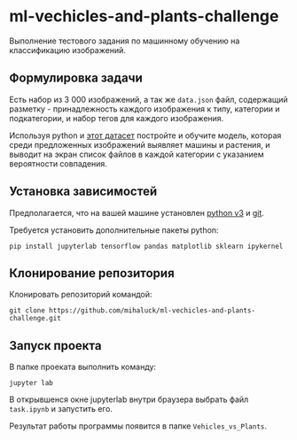 # ml-vechicles-and-plants-challenge

Выполнение тестового задания по машинному обучению на классификацию изображений.

## Формулировка задачи

Есть набор из 3 000 изображений, а так же `data.json` файл, содержащий разметку - принадлежность каждого изображения к типу, категории и подкатегории, и набор тегов для каждого изображения. 

Используя python и [этот датасет](https://drive.google.com/drive/folders/1wHOf6eGv2esYtqFbBuGW9eigoZhRDmMZ?usp=sharing) постройте и обучите модель, которая среди предложенных изображений выявляет машины и растения, и выводит на экран список файлов в каждой категории с указанием вероятности совпадения. 

## Установка зависимостей

Предполагается, что на вашей машине установлен [python v3](https://www.python.org/downloads/) и [git](https://git-scm.com/downloads). 

Требуется установить дополнительные пакеты python:

```
pip install jupyterlab tensorflow pandas matplotlib sklearn ipykernel
```

## Клонирование репозитория

Клонировать репозиторий командой:

```
git clone https://github.com/mihaluck/ml-vechicles-and-plants-challenge.git
```

## Запуск проекта

В папке проеката выполнить команду: 

```
jupyter lab
```

В открывшенся окне jupyterlab внутри браузера выбрать файл `task.ipynb` и запустить его.

Результат работы программы появится в папке `Vehicles_vs_Plants`.
